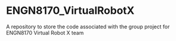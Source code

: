 # ENGN8170_VirtualRobotX
A repository to store the code associated with the group project for ENGN8170 Virtual Robot X team
